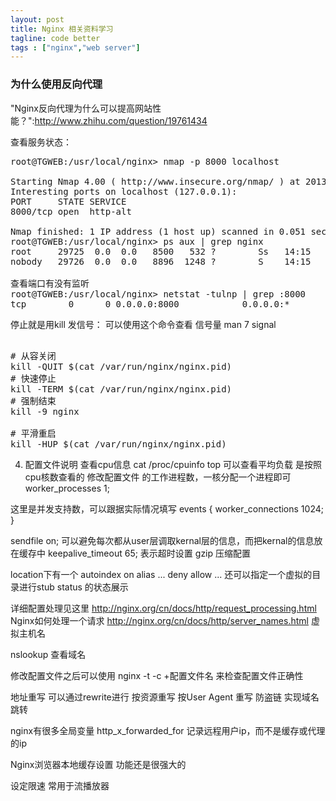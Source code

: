 ```yaml
---
layout: post
title: Nginx 相关资料学习
tagline: code better
tags : ["nginx","web server"]
---
```


### 为什么使用反向代理

"Nginx反向代理为什么可以提高网站性能？":http://www.zhihu.com/question/19761434
























查看服务状态：

<pre>
root@TGWEB:/usr/local/nginx> nmap -p 8000 localhost

Starting Nmap 4.00 ( http://www.insecure.org/nmap/ ) at 2013-11-12 14:15 CST
Interesting ports on localhost (127.0.0.1):
PORT     STATE SERVICE
8000/tcp open  http-alt

Nmap finished: 1 IP address (1 host up) scanned in 0.051 seconds
root@TGWEB:/usr/local/nginx> ps aux | grep nginx
root     29725  0.0  0.0   8500   532 ?        Ss   14:15   0:00 nginx: master process ./sbin/nginx
nobody   29726  0.0  0.0   8896  1248 ?        S    14:15   0:00 nginx: worker process

查看端口有没有监听
root@TGWEB:/usr/local/nginx> netstat -tulnp | grep :8000
tcp        0      0 0.0.0.0:8000            0.0.0.0:*               LISTEN      29725/nginx         
</pre>

停止就是用kill 发信号：
可以使用这个命令查看 信号量 man 7 signal

<pre>

# 从容关闭
kill -QUIT $(cat /var/run/nginx/nginx.pid)
# 快速停止
kill -TERM $(cat /var/run/nginx/nginx.pid)
# 强制结束
kill -9 nginx

# 平滑重启
kill -HUP $(cat /var/run/nginx/nginx.pid)
</pre>





4. 配置文件说明
查看cpu信息
cat /proc/cpuinfo
top 可以查看平均负载 是按照cpu核数查看的
修改配置文件 的工作进程数，一核分配一个进程即可
 worker_processes  1; 

这里是并发支持数，可以跟据实际情况填写
events {
    worker_connections  1024;
}

sendfile        on;
可以避免每次都从user层调取kernal层的信息，而把kernal的信息放在缓存中
keepalive_timeout  65;
表示超时设置
gzip
压缩配置

location下有一个
autoindex on
alias ...
deny allow ...
还可以指定一个虚拟的目录进行stub status 的状态展示


详细配置处理见这里
http://nginx.org/cn/docs/http/request_processing.html
Nginx如何处理一个请求
http://nginx.org/cn/docs/http/server_names.html
虚拟主机名

nslookup
查看域名

修改配置文件之后可以使用 nginx -t -c +配置文件名 来检查配置文件正确性


地址重写
可以通过rewrite进行
按资源重写
按User Agent 重写
防盗链
实现域名跳转


nginx有很多全局变量
http_x_forwarded_for 记录远程用户ip，而不是缓存或代理的ip

Nginx浏览器本地缓存设置 功能还是很强大的

设定限速 常用于流播放器




